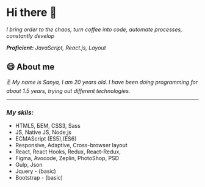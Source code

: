 # Hi there 👋

*I bring order to the chaos, turn coffee into code, automate processes, constantly develop*

***Proficient:*** *JavaScript, React.js, Layout*

## 😄 About me
✌️ *My name is Sanya, I am 20 years old. I have been doing programming for about 1.5 years, trying out different technologies.*

---

### ***My skils:***
 - HTML5, БЕМ, CSS3, Sass
 - JS, Native JS, Node,js
 - ECMAScript (ES5),(ES6)
 - Responsive, Adaptive, Cross-browser layout
 - React, React Hooks, Redux, React-Redux,
 - Figma, Avocode, Zeplin, PhotoShop, PSD
 - Gulp, Json
 - Jquery - (basic)
 - Bootstrap - (basic)
